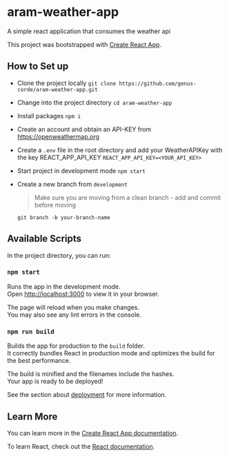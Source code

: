 # aram-weather-app

A simple react application that consumes the weather api

This project was bootstrapped with [Create React App](https://github.com/facebook/create-react-app).

## How to Set up

- Clone the project locally
  `git clone https://github.com/genus-corde/aram-weather-app.git`

- Change into the project directory
  `cd aram-weather-app`

- Install packages
  `npm i`

- Create an account and obtain an API-KEY from https://openweathermap.org

- Create a `.env` file in the root directory and add your WeatherAPIKey with the key REACT_APP_API_KEY
  `REACT_APP_API_KEY=<YOUR_API_KEY>`

- Start project in development mode
  `npm start`

- Create a new branch from `development`

  > Make sure you are moving from a clean branch - add and commit before moving

  `git branch -b your-branch-name`

## Available Scripts

In the project directory, you can run:

### `npm start`

Runs the app in the development mode.\
Open [http://localhost:3000](http://localhost:3000) to view it in your browser.

The page will reload when you make changes.\
You may also see any lint errors in the console.

### `npm run build`

Builds the app for production to the `build` folder.\
It correctly bundles React in production mode and optimizes the build for the best performance.

The build is minified and the filenames include the hashes.\
Your app is ready to be deployed!

See the section about [deployment](https://facebook.github.io/create-react-app/docs/deployment) for more information.

## Learn More

You can learn more in the [Create React App documentation](https://facebook.github.io/create-react-app/docs/getting-started).

To learn React, check out the [React documentation](https://reactjs.org/).
